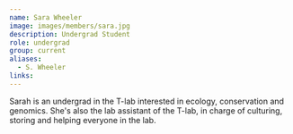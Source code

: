 ```yaml
---
name: Sara Wheeler
image: images/members/sara.jpg
description: Undergrad Student
role: undergrad
group: current
aliases:
  - S. Wheeler
links:
---
```


Sarah is an undergrad in the T-lab interested in ecology, conservation and genomics. She's also the lab assistant of the T-lab, in charge of culturing, storing and helping everyone in the lab.